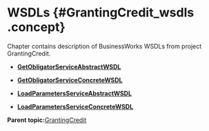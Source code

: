 # WSDLs {#GrantingCredit_wsdls .concept}

Chapter contains description of BusinessWorks WSDLs from project GrantingCredit.

-   **[GetObligatorServiceAbstractWSDL](../../../../../../modules/demo_Enterprise/dita/projects/GrantingCredit/SharedResources/GetObligatorServiceAbstractWSDL.wsdl.md)**  

-   **[GetObligatorServiceConcreteWSDL](../../../../../../modules/demo_Enterprise/dita/projects/GrantingCredit/SharedResources/GetObligatorServiceConcreteWSDL.wsdl.md)**  

-   **[LoadParametersServiceAbstractWSDL](../../../../../../modules/demo_Enterprise/dita/projects/GrantingCredit/SharedResources/LoadParametersServiceAbstractWSDL.wsdl.md)**  

-   **[LoadParametersServiceConcreteWSDL](../../../../../../modules/demo_Enterprise/dita/projects/GrantingCredit/SharedResources/LoadParametersServiceConcreteWSDL.wsdl.md)**  


**Parent topic:**[GrantingCredit](../../../../../../modules/demo_Enterprise/dita/projects/GrantingCredit/GrantingCredit.md)

